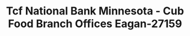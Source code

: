 ---
f_zip-code: 55122
f_state-code: MN
title: Tcf National Bank Minnesota - Cub Food Branch Offices Eagan-27159
f_phone: 612-823-2265
f_city-only: Saint Paul
f_address: 1940 Cliff Lake Road Saint Paul
f_location-unique-id: '27159'
slug: tcf-national-bank-minnesota---cub-food-branch-offices-eagan-27159
updated-on: '2024-05-30T13:46:58.046Z'
created-on: '2024-05-30T13:36:59.803Z'
published-on: '2024-05-30T13:54:32.469Z'
f_city-state: cms/city/saint-paul-mn.md
f_company: cms/company/tcf-national-bank-minnesota---cub-food-branch-offices-eagan.md
f_state: cms/state/minnesota.md
layout: '[payday-loan].html'
tags: payday-loan
---
